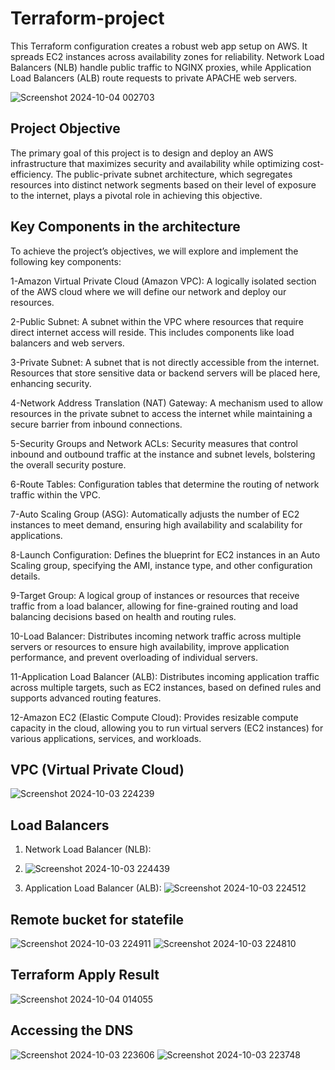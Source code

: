 # Terraform-project
This Terraform configuration creates a robust web app setup on AWS. It spreads EC2 instances across availability zones for reliability. Network Load Balancers (NLB) handle public traffic to NGINX proxies, while Application Load Balancers (ALB) route requests to private APACHE web servers. 

![Screenshot 2024-10-04 002703](https://github.com/user-attachments/assets/5c676052-7bd2-43bd-8c96-f6a27d6157fd)

## Project Objective

The primary goal of this project is to design and deploy an AWS infrastructure that maximizes security and availability while optimizing cost-efficiency. The public-private subnet architecture, which segregates resources into distinct network segments based on their level of exposure to the internet, plays a pivotal role in achieving this objective.

## Key Components in the architecture

To achieve the project’s objectives, we will explore and implement the following key components:

1-Amazon Virtual Private Cloud (Amazon VPC): A logically isolated section of the AWS cloud where we will define our network and deploy our resources.

2-Public Subnet: A subnet within the VPC where resources that require direct internet access will reside. This includes components like load balancers and web servers.

3-Private Subnet: A subnet that is not directly accessible from the internet. Resources that store sensitive data or backend servers will be placed here, enhancing security.

4-Network Address Translation (NAT) Gateway: A mechanism used to allow resources in the private subnet to access the internet while maintaining a secure barrier from inbound connections.

5-Security Groups and Network ACLs: Security measures that control inbound and outbound traffic at the instance and subnet levels, bolstering the overall security posture.

6-Route Tables: Configuration tables that determine the routing of network traffic within the VPC.

7-Auto Scaling Group (ASG): Automatically adjusts the number of EC2 instances to meet demand, ensuring high availability and scalability for applications.

8-Launch Configuration: Defines the blueprint for EC2 instances in an Auto Scaling group, specifying the AMI, instance type, and other configuration details.

9-Target Group: A logical group of instances or resources that receive traffic from a load balancer, allowing for fine-grained routing and load balancing decisions based on health and routing rules.

10-Load Balancer: Distributes incoming network traffic across multiple servers or resources to ensure high availability, improve application performance, and prevent overloading of individual servers.

11-Application Load Balancer (ALB): Distributes incoming application traffic across multiple targets, such as EC2 instances, based on defined rules and supports advanced routing features.

12-Amazon EC2 (Elastic Compute Cloud): Provides resizable compute capacity in the cloud, allowing you to run virtual servers (EC2 instances) for various applications, services, and workloads.

## VPC (Virtual Private Cloud)
![Screenshot 2024-10-03 224239](https://github.com/user-attachments/assets/34e2bc89-c4c4-42ee-82db-0438a7b26665)








## Load Balancers
1.  Network Load Balancer (NLB):
2.  ![Screenshot 2024-10-03 224439](https://github.com/user-attachments/assets/389aaca6-d210-4825-ad25-1b6780b44eb1)

3.  Application Load Balancer (ALB):
![Screenshot 2024-10-03 224512](https://github.com/user-attachments/assets/6b1090af-bbc4-4cc1-9824-d9b3a4a003bf)


## Remote bucket for statefile
![Screenshot 2024-10-03 224911](https://github.com/user-attachments/assets/e762e931-dc72-4cb8-a19f-f87b58ab99b2)
![Screenshot 2024-10-03 224810](https://github.com/user-attachments/assets/f11cefad-f510-4586-809e-e5c914d12844)

## Terraform Apply Result
![Screenshot 2024-10-04 014055](https://github.com/user-attachments/assets/26de6dc6-2b94-457a-aa63-30d1d92b3f99)


## Accessing the DNS
![Screenshot 2024-10-03 223606](https://github.com/user-attachments/assets/f2ad6d30-9dc5-4d52-9af9-d9d3be42895a)
![Screenshot 2024-10-03 223748](https://github.com/user-attachments/assets/36a24c2b-2a3a-4d5b-aa4c-cc55287900af)



